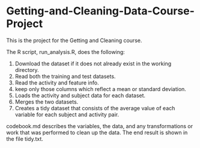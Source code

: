 # Getting-and-Cleaning-Data-Course-Project
This is the project for the Getting and Cleaning course. 

The R script, run_analysis.R, does the following:

1. Download the dataset if it does not already exist in the working directory.
2. Read both the training and test datasets.
3. Read the activity and feature info.
4. keep only those columns which reflect a mean or standard deviation.
5. Loads the activity and subject data for each dataset.
6. Merges the two datasets.
7. Creates a tidy dataset that consists of the average value of each variable for each subject and activity pair.

codebook.md describes the variables, the data, and any transformations or work that was performed to clean up the data.
The end result is shown in the file tidy.txt.
